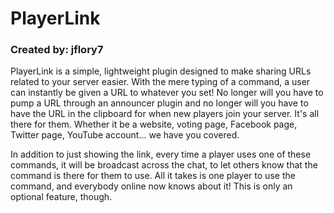 PlayerLink
==========

### Created by: jflory7

PlayerLink is a simple, lightweight plugin designed to make sharing URLs
related to your server easier. With the mere typing of a command, a user
can instantly be given a URL to whatever you set! No longer will you have
to pump a URL through an announcer plugin and no longer will you have to
have the URL in the clipboard for when new players join your server. It's
all there for them. Whether it be a website, voting page, Facebook page,
Twitter page, YouTube account... we have you covered.

In addition to just showing the link, every time a player uses one of
these commands, it will be broadcast across the chat, to let others know
that the command is there for them to use. All it takes is one player to
use the command, and everybody online now knows about it! This is only an
optional feature, though.
